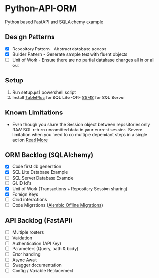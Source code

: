 # Python-API-ORM
Python based FastAPI and SQLAlchemy example

## Design Patterns
- [X] Repository Pattern - Abstract database access
- [X] Builder Pattern - Generate sample test with fluent objects
- [ ] Unit of Work - Ensure there are no partial database changes all in or all out

## Setup
1. Run setup.ps1 powershell script
2. Install [TablePlus](https://tableplus.com/) for SQL Lite -OR- [SSMS](https://learn.microsoft.com/en-us/sql/ssms/download-sql-server-management-studio-ssms) for SQL Server

## Known Limitations
- Even though you share the Session object between repositories only RAW SQL return uncomitted data in your current session. Severe limitation when you need to do multiple dependant steps in a single action [Read More](https://stackoverflow.com/questions/56640429/using-session-query-to-read-uncommitted-data-in-sqlalchemy)

## ORM Backlog (SQLAlchemy)
- [X] Code first db generation
- [X] SQL Lite Database Example
- [ ] SQL Server Database Example
- [ ] GUID Id's
- [X] Unit of Work (Transactions + Repository Session sharing)
- [X] Foreign Keys
- [ ] Crud interactions
- [ ] Code Migrations ([Alembic Offline Migrations](https://alembic.sqlalchemy.org/en/latest/))

## API Backlog (FastAPI)
- [ ] Multiple routers
- [ ] Validation
- [ ] Authentication (API Key)
- [ ] Parameters (Query, path & body)
- [ ] Error handling
- [ ] Async Await
- [ ] Swagger documentation
- [ ] Config / Variable Replacement
